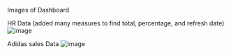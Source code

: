 Images of Dashboard 

HR Data (added many measures to find total, percentage, and refresh date)
![image](https://github.com/AsathKhan/PowerBI/assets/171215268/96bb98ce-f57e-4ec6-8c4b-0d7bb29a215e)

Adidas sales Data 
![image](https://github.com/AsathKhan/PowerBI/assets/171215268/9b8729c4-48e6-4c03-9e4a-05485a9a379f)
